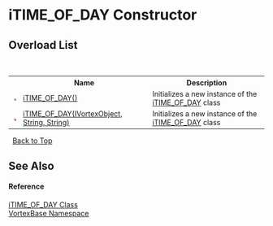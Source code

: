 # iTIME_OF_DAY Constructor 
 


## Overload List
&nbsp;<table><tr><th></th><th>Name</th><th>Description</th></tr><tr><td>![Public method](media/pubmethod.gif "Public method")</td><td><a href="M_VortexBase_iTIME_OF_DAY__ctor.md">iTIME_OF_DAY()</a></td><td>
Initializes a new instance of the <a href="T_VortexBase_iTIME_OF_DAY.md">iTIME_OF_DAY</a> class</td></tr><tr><td>![Public method](media/pubmethod.gif "Public method")</td><td><a href="M_VortexBase_iTIME_OF_DAY__ctor_1.md">iTIME_OF_DAY(IVortexObject, String, String)</a></td><td>
Initializes a new instance of the <a href="T_VortexBase_iTIME_OF_DAY.md">iTIME_OF_DAY</a> class</td></tr></table>&nbsp;
<a href="#itime_of_day-constructor">Back to Top</a>

## See Also


#### Reference
<a href="T_VortexBase_iTIME_OF_DAY.md">iTIME_OF_DAY Class</a><br /><a href="N_VortexBase.md">VortexBase Namespace</a><br />